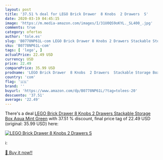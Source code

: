 ```yaml
---
layout: post
title: '37.51 % deal for LEGO Brick Drawer  8 Knobs  2 Drawers  S'
date: 2020-03-19 04:45:15
image: 'https://m.media-amazon.com/images/I/31U0QS9oKYL._SL400_.jpg'
comments: true
category: ofertas
author: 'tole.es'
slug: 'B0778NP61L-com LEGO Brick Drawer 8 Knobs 2 Drawers Stackable Storage Box...'
sku: 'B0778NP61L-com'
tags: [ 'lego', ]
actualPrice: 22.49 USD
currency: USD
price: 22.49
comparePrice: 35.99 USD
prodname: 'LEGO Brick Drawer  8 Knobs  2 Drawers  Stackable Storage Box  Aqua Mint Green'
country: 'com'
flag: '🇺🇸'
brand: ''
buyurl: 'https://www.amazon.com/dp/B0778NP61L/?tag=tolees-20'
descuento: '37.51'
average: '22.49'
---
```


There's a deal [LEGO Brick Drawer  8 Knobs  2 Drawers  Stackable Storage Box  Aqua Mint Green](https://www.amazon.com/dp/B0778NP61L/?tag=tolees-20)  with  37.51 % discount, final price tag of  22.49 USD (original: 35.99 USD) here:

[![LEGO Brick Drawer  8 Knobs  2 Drawers  S](https://m.media-amazon.com/images/I/31U0QS9oKYL._SL400_.jpg)](https://www.amazon.com/dp/B0778NP61L/?tag=tolees-20)

ℹ️:


[🛒 Buy it now!!](https://www.amazon.com/dp/B0778NP61L/?tag=tolees-20)
